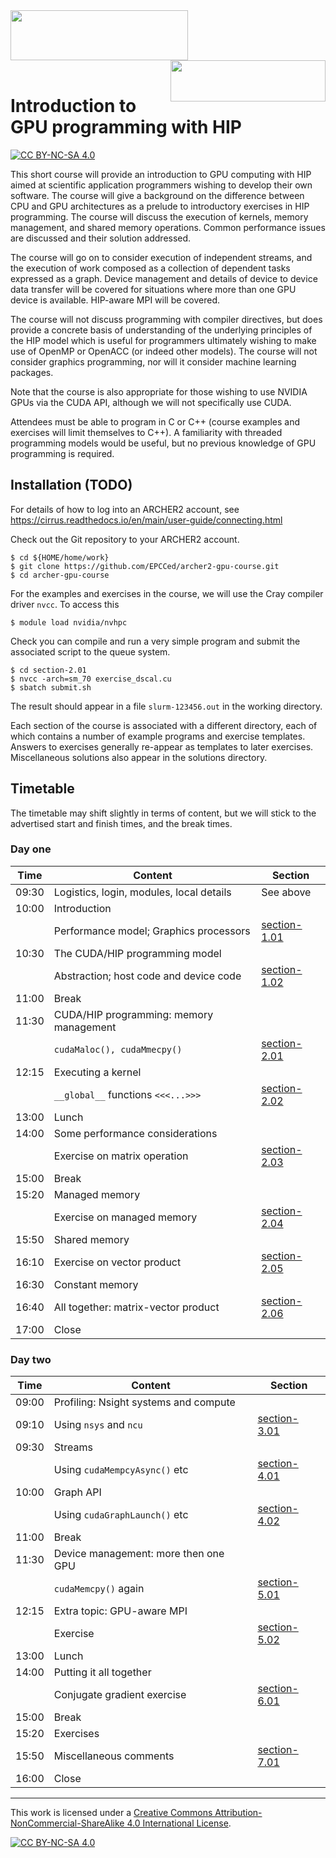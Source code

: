 
<img src="./img/archer2_logo.png" align="left" width="284" height="80" />
<img src="./img/epcc_logo.png" align="right" width="248" height="66" />

<br /><br /><br /><br />

# Introduction to GPU programming with HIP

[![CC BY-NC-SA 4.0][cc-by-nc-sa-shield]][cc-by-nc-sa]

This short course will provide an introduction to GPU computing with HIP
aimed at scientific application programmers wishing to develop their own
software. The course will give a background on the difference between CPU
and GPU architectures as a prelude to introductory exercises in HIP
programming. The course will discuss the execution of kernels, memory
management, and shared memory operations. Common performance issues are
discussed and their solution addressed.

<!-- Profiling will be introduced via
the current AMD tools. -->

The course will go on to consider execution of independent streams, and
the execution of work composed as a collection of dependent tasks expressed
as a graph. Device management and details of device to device data transfer
will be covered for situations where more than one GPU device is available.
HIP-aware MPI will be covered.

The course will not discuss programming with compiler directives, but does
provide a concrete basis of understanding of the underlying principles of
the HIP model which is useful for programmers ultimately wishing to make
use of OpenMP or OpenACC (or indeed other models). The course will not
consider graphics programming, nor will it consider machine learning
packages.

Note that the course is also appropriate for those wishing to use NVIDIA GPUs
via the CUDA API, although we will not specifically use CUDA.

Attendees must be able to program in C or C++ (course examples and
exercises will limit themselves to C++). A familiarity with threaded
programming models would be useful, but no previous knowledge of GPU
programming is required.

## Installation (TODO)

For details of how to log into an ARCHER2 account, see
https://cirrus.readthedocs.io/en/main/user-guide/connecting.html

Check out the Git repository to your ARCHER2 account.
```
$ cd ${HOME/home/work}
$ git clone https://github.com/EPCCed/archer2-gpu-course.git
$ cd archer-gpu-course
```
For the examples and exercises in the course, we will use the
Cray compiler driver `nvcc`. To access this
```
$ module load nvidia/nvhpc
```
Check you can compile and run a very simple program
and submit the associated script to the queue system.
```
$ cd section-2.01
$ nvcc -arch=sm_70 exercise_dscal.cu
$ sbatch submit.sh
```
The result should appear in a file `slurm-123456.out` in the working
directory.

Each section of the course is associated with a different directory, each
of which contains a number of example programs and exercise templates.
Answers to exercises generally re-appear as templates to later exercises.
Miscellaneous solutions also appear in the solutions directory.


## Timetable

The timetable may shift slightly in terms of content, but we will stick to
the advertised start and finish times, and the break times.


### Day one

| Time  | Content                                  | Section                      |
|-------|------------------------------------------|------------------------------|
| 09:30 | Logistics, login, modules, local details | See above                    |
| 10:00 | Introduction                             |                              |
|       | Performance model; Graphics processors   | [section-1.01](section-1.01) |
| 10:30 | The CUDA/HIP programming model           |                              |
|       | Abstraction; host code and device code   | [section-1.02](section-1.02) |
| 11:00 | Break                                    |                              |
| 11:30 | CUDA/HIP programming: memory management  |                              |
|       | `cudaMaloc(), cudaMmecpy()`              | [section-2.01](section-2.01) |
| 12:15 | Executing a kernel                       |                              |
|       | `__global__` functions `<<<...>>>`       | [section-2.02](section-2.02) |
| 13:00 | Lunch                                    |                              |
| 14:00 | Some performance considerations          |                              |
|       | Exercise on matrix operation             | [section-2.03](section-2.03) |
| 15:00 | Break                                    |                              |
| 15:20 | Managed memory                           |                              |
|       | Exercise on managed memory               | [section-2.04](section-2.04) |
| 15:50 | Shared memory                            |                              |
| 16:10 | Exercise on vector product               | [section-2.05](section-2.05) |
| 16:30 | Constant memory                          |                              |
| 16:40 | All together: matrix-vector product      | [section-2.06](section-2.06) |
| 17:00 | Close                                    |                              |


### Day two


| Time  | Content                                  | Section                      |
|-------|------------------------------------------|------------------------------|
| 09:00 | Profiling: Nsight systems and compute    |                              |
| 09:10 | Using `nsys` and `ncu`                   | [section-3.01](section-3.01)      |
| 09:30 | Streams                                  |                              |
|       | Using `cudaMempcyAsync()` etc            | [section-4.01](section-4.01) |
| 10:00 | Graph API                                |                              |
|       | Using `cudaGraphLaunch()` etc            | [section-4.02](section-4.02) |
| 11:00 | Break                                    |                              |
| 11:30 | Device management: more then one GPU     |                              |
|       | `cudaMemcpy()` again                     | [section-5.01](section-5.01) |
| 12:15 | Extra topic: GPU-aware MPI               |                              |
|       | Exercise                                 | [section-5.02](section-5.02) |
| 13:00 | Lunch                                    |                              |
| 14:00 | Putting it all together                  |                              |
|       | Conjugate gradient exercise              | [section-6.01](section-6.01) |
| 15:00 | Break                                    |                              |
| 15:20 | Exercises                                |                              |
| 15:50 | Miscellaneous comments                   | [section-7.01](section-7.01) |
| 16:00 | Close                                    |                              |



---
This work is licensed under a
[Creative Commons Attribution-NonCommercial-ShareAlike 4.0 International License][cc-by-nc-sa].

[cc-by-nc-sa]: http://creativecommons.org/licenses/by-nc-sa/4.0/
[cc-by-nc-sa-image]: https://licensebuttons.net/l/by-nc-sa/4.0/88x31.png
[cc-by-nc-sa-shield]: https://img.shields.io/badge/License-CC%20BY--NC--SA%204.0-lightgrey.svg

[![CC BY-NC-SA 4.0][cc-by-nc-sa-image]][cc-by-nc-sa]
